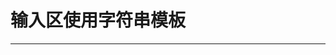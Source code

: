 # 输入区使用字符串模板

---

<textarea-temp></textarea-temp>

<script setup >
import TextareaTemp from '../../assets/demos/vue/textarea-temp.vue'
</script>
